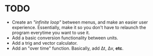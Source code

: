 # TODO

* Create an *"infinite loop"* between menus, and make an easier user experience. Essentially, make it so you don't have to relaunch the program everytime you want to use it.
* Add a basic conversion functionality between units.
* Add a trig and vector calculator.
* Add an "over time" function. Basically, add Δt, Δv, **etc**.
